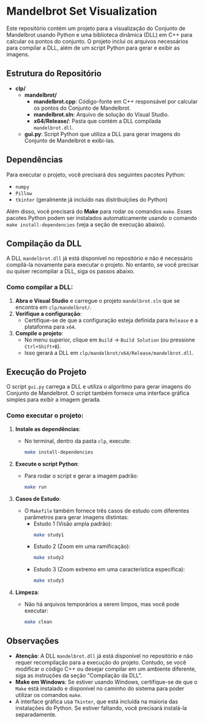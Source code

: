# Mandelbrot Set Visualization

Este repositório contém um projeto para a visualização do Conjunto de Mandelbrot usando Python e uma biblioteca dinâmica (DLL) em C++ para calcular os pontos do conjunto. O projeto inclui os arquivos necessários para compilar a DLL, além de um script Python para gerar e exibir as imagens.

## Estrutura do Repositório

- **clp/**
  - **mandelbrot/**
    - **mandelbrot.cpp**: Código-fonte em C++ responsável por calcular os pontos do Conjunto de Mandelbrot.
    - **mandelbrot.sln**: Arquivo de solução do Visual Studio.
    - **x64/Release/**: Pasta que contém a DLL compilada `mandelbrot.dll`.
  - **gui.py**: Script Python que utiliza a DLL para gerar imagens do Conjunto de Mandelbrot e exibi-las.

## Dependências

Para executar o projeto, você precisará dos seguintes pacotes Python:

- `numpy`
- `Pillow`
- `tkinter` (geralmente já incluído nas distribuições do Python)

Além disso, você precisará do **Make** para rodar os comandos `make`.
Esses pacotes Python podem ser instalados automaticamente usando o comando `make install-dependencies` (veja a seção de execução abaixo).

## Compilação da DLL

A DLL `mandelbrot.dll` já está disponível no repositório e não é necessário compilá-la novamente para executar o projeto. No entanto, se você precisar ou quiser recompilar a DLL, siga os passos abaixo.

### Como compilar a DLL:

1. **Abra o Visual Studio** e carregue o projeto `mandelbrot.sln` que se encontra em `clp/mandelbrot/`.
2. **Verifique a configuração**:
   - Certifique-se de que a configuração esteja definida para `Release` e a plataforma para `x64`.
3. **Compile o projeto**:
   - No menu superior, clique em `Build` -> `Build Solution` (ou pressione `Ctrl+Shift+B`).
   - Isso gerará a DLL em `clp/mandelbrot/x64/Release/mandelbrot.dll`.

## Execução do Projeto

O script `gui.py` carrega a DLL e utiliza o algoritmo para gerar imagens do Conjunto de Mandelbrot. O script também fornece uma interface gráfica simples para exibir a imagem gerada.

### Como executar o projeto:

1. **Instale as dependências**:

   - No terminal, dentro da pasta `clp`, execute:
     ```bash
     make install-dependencies
     ```

2. **Execute o script Python**:

   - Para rodar o script e gerar a imagem padrão:
     ```bash
     make run
     ```

3. **Casos de Estudo**:

   - O `Makefile` também fornece três casos de estudo com diferentes parâmetros para gerar imagens distintas:
     - Estudo 1 (Visão ampla padrão):
       ```bash
       make study1
       ```
     - Estudo 2 (Zoom em uma ramificação):
       ```bash
       make study2
       ```
     - Estudo 3 (Zoom extremo em uma característica específica):
       ```bash
       make study3
       ```

4. **Limpeza**:
   - Não há arquivos temporários a serem limpos, mas você pode executar:
     ```bash
     make clean
     ```

## Observações

- **Atenção**: A DLL `mandelbrot.dll` já está disponível no repositório e não requer recompilação para a execução do projeto. Contudo, se você modificar o código C++ ou desejar compilar em um ambiente diferente, siga as instruções da seção "Compilação da DLL".
- **Make em Windows**: Se estiver usando Windows, certifique-se de que o `Make` está instalado e disponível no caminho do sistema para poder utilizar os comandos `make`.
- A interface gráfica usa `Tkinter`, que está incluída na maioria das instalações do Python. Se estiver faltando, você precisará instalá-la separadamente.
